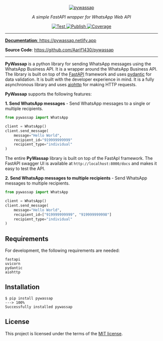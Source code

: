 <p align="center">
  <a href="https://pywassap.netlify.app"><img src="https://pywassap.netlify.app/img/logo-margin/pywassap-logo.png" alt="pywassap"></a>
</p>
<p align="center">
    <em> A simple FastAPI wrapper for WhatsApp Web API </em>
</p>
<p align="center">
<a href="https://github.com/Aarif1430/pywassap/actions/workflows/test.yml" target="_blank">
    <img src="https://github.com/Aarif1430/pywassap/actions/workflows/test.yml/badge.svg" alt="Test">
</a>
<a href="https://github.com/Aarif1430/pywassap/actions/workflows/publish.yml" target="_blank">
    <img src="https://github.com/Aarif1430/pywassap/actions/workflows/publish.yml/badge.svg" alt="Publish">
</a>
<a href="https://github.com/Aarif1430/pywassap/actions/workflows/smokeshow.yml" target="_blank">
    <img src="https://github.com/Aarif1430/pywassap/actions/workflows/smokeshow.yml/badge.svg" alt="Coverage">
</p>
</p>

---

**Documentation**: <a href="https://pywassap.netlify.app" target="_blank">https://pywassap.netlify.app</a>

**Source Code**: <a href="https://github.com/Aarif1430/pywassap" target="_blank">https://github.com/Aarif1430/pywassap</a>

---
**PyWassap** is a python library for sending WhatsApp messages using the WhatsApp Business API. It is a wrapper around the WhatsApp Business API. The library is built on top of the [FastAPI](https://fastapi.Aarif1.com/) framework and uses [pydantic](https://pydantic-docs.helpmanual.io/) for data validation. It is built with the developer experience in mind. It is a fully asynchronous library and uses [aiohttp](https://docs.aiohttp.org/en/stable/) for making HTTP requests.

**PyWassap** supports the following features:

**1. Send WhatsApp messages** - Send WhatsApp messages to a single or multiple recipients.

```Python
from pywassap import WhatsApp

client = WhatsApp()
client.send_message(
    message="Hello World",
    recipient_id="919999999999"
    recipient_type="individual"
)
```

The entire **PyWassap** library is built on top of the FastApI framework.
The FastAPI swagger UI is available at `http://localhost:8000/docs` and
makes it easy to test the API.

**2. Send WhatsApp messages to multiple recipients** - Send WhatsApp messages to multiple recipients.

```Python
from pywassap import WhatsApp

client = WhatsApp()
client.send_message(
    message="Hello World",
    recipient_id=["919999999999", "919999999998"]
    recipient_type="individual"
)
```


## Requirements
For development, the following requirements are needed:
```console
fastapi
uvicorn
pydantic
aiohttp
```

## Installation

<div class="termy">

```console
$ pip install pywassap
---> 100%
Successfully installed pywassap
```

</div>

## License

This project is licensed under the terms of the [MIT license](https://github.com/Aarif1430/pywassap/blob/main/LICENSE).

